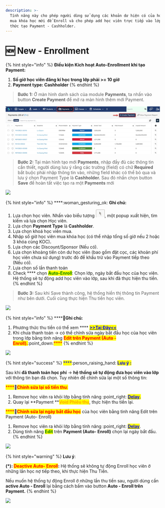 ```yaml
---
description: >-
  Tính năng này cho phép người dùng sử dụng các khoản dư hiện có của học viên để
  mua khóa học mới để Enroll và cho phép add học viên trực tiếp vào lớp qua cách
  thức tạo Payment - Cashholder.
---
```


# 🆕 New - Enrollment

{% hint style="info" %}
**Điều kiện Kích hoạt Auto-Enrollment khi tạo Payment:** &#x20;

1. **Số giờ học viên đăng kí học trong lớp phải >= 10 giờ**&#x20;
2. **Payment type: Cashholder**
{% endhint %}

> **Bước 1:** Ở màn hình danh sách của module **Payments**, ta nhấn vào button **Create Payment** để mở ra màn hình thêm mới Payment.

![](../.gitbook/assets/payment1.jpg)

> **Bước 2:**&#x20;
> Tại màn hình tạo mới **Payments**, nhập đầy đủ các thông tin cần thiết, người dùng lưu ý rằng các trường (field) có chữ **Required** bắt buộc phải nhập thông tin vào, những field khác có thể bỏ qua và lưu ý chọn Payment Type là **Cashholder.** Sau đó nhấn chọn button **Save** để hoàn tất việc tạo ra một **Payments** mới

![](../.gitbook/assets/New\_Auto1.png)

{% hint style="info" %}
****:woman\_gesturing\_ok: **Ghi chú:**

1. Lựa chọn học viên.&#x20;
   Nhấn vào biểu tượng <img src="../.gitbook/assets/Enroll4.png" alt="" data-size="line">, một popup xuất hiện, tìm kiếm và lựa chọn Học viên.
2. Lựa chọn **Payment Type** là **Cashholder**.
3. Lựa chọn khoá học viên mua.
4. Nhập số giờ học viên mua khóa học (có thể nhập tổng số giờ nếu 2 hoặc 3 khóa cùng KOC)**.**
5. Lựa chọn các Discount/Sponsor (Nếu có).
6. Lựa chọn khoảng tiền còn dư học viên (bao gồm đặt cọc, các khoản phí học viên chưa sử dụng) trước đó để khấu trừ vào Payment tiếp theo (Nếu có).
7. Lựa chọn số lần thanh toán
8. Check **** chọn <mark style="color:green;">**Auto-Enroll**</mark>: Chọn lớp, ngày bắt đầu học của học viên. Hệ thống sẽ tự động add học viên vào lớp, sau khi đã thực hiện thu tiền.
{% endhint %}

> **Bước 3:** Sau khi Save thành công, hệ thống hiển thị thông tin Payment như bên dưới. Cuối cùng thực hiện Thu tiền học viên.

![](../.gitbook/assets/New\_Auto2.png)

{% hint style="info" %}
****:tada:**Ghi chú:**

1. Phương thức thu tiền có thể xem **** [<mark style="color:blue;">**>>Tại Đây<<**</mark>](https://help.dotb.vn/quan-li-dang-ki-hoc-va-thu-tien/quan-li-thanh-toan#thanh-toan-cho-payment)
2. Khi chưa thanh toán -> có thể chỉnh sửa ngày bắt đầu học của học viên trong lớp bằng tính năng <mark style="color:red;">**Edit trên Payment (Auto - Enroll).**</mark>:point\_down:<mark style="color:red;">****</mark>
{% endhint %}

![](../.gitbook/assets/newauto\_3.png)

{% hint style="success" %}
<mark style="color:blue;">****</mark>:person\_raising\_hand: <mark style="color:blue;">**Lưu ý :**</mark>&#x20;

Sau khi **đã thanh toán học phí** -> **hệ thống sẽ tự động đưa học viên vào lớp** với thông tin bạn đã chọn. Tuy nhiên để chỉnh sửa lại một số thông tin:

<mark style="color:red;">****</mark>:clap:<mark style="color:red;">**Chỉnh sửa lại số tiền thu**</mark><mark style="color:red;">:</mark>&#x20;

1. Remove học viên ra khỏi lớp bằng tính năng :point\_right: [<mark style="color:blue;">**Delay**</mark>](bao-luu-xoa-hoc-vien.md)<mark style="color:blue;">**.**</mark>
2. Quay lại **Payment **<mark style="color:orange;">**Void Phiếu thu**</mark>, thực hiện thu tiền lại.

<mark style="color:red;">****</mark>:clap:<mark style="color:red;">**Chỉnh sửa lại ngày bắt đầu học**</mark> của học viên bằng tình năng Edit trên Payment (Auto- Enroll)

1. Remove học viên ra khỏi lớp bằng tính năng :point\_right: [<mark style="color:blue;">**Delay**</mark>](bao-luu-xoa-hoc-vien.md).
2. Dùng tính năng <mark style="color:green;">**Edit**</mark> trên **Payment **<mark style="color:green;">**(Auto- Enroll)**</mark> chọn lại ngày bắt đầu.
{% endhint %}

![](../.gitbook/assets/newauto\_3.png)

{% hint style="warning" %}
**Lưu ý**:&#x20;

**(\*): **<mark style="color:red;">**Deactive Auto- Enroll**</mark>**:** Hệ thống sẽ không tự động Enroll học viên ở những lần học nợ tiếp theo, khi thực hiện Thu Tiền.

Nếu muốn hệ thống tự động Enroll ở những lần thu tiền sau, người dùng cần **active Auto - Enroll** lại bằng cách bấm vào button **Auto - Enroll trên Payment.**
{% endhint %}

![](../.gitbook/assets/eidt\_auto.png)
